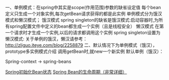 
一、单例模式：在spring中其实是scope(作用范围)参数的缺省设定值
每个bean定义只生成一个对象实例,每次getBean请求获得的都是此实例
单例模式分为饿汉模式和懒汉模式；
饿汉模式
spring singleton的缺省是饿汉模式:启动容器时,为所有spring配置文件中定义的bean都生成一个实例（且是线程安全）
懒汉模式
在第一个请求时才生成一个实例,以后的请求都调用这个实例
spring singleton设置为懒汉模式:
<beans default-lazy-init="true">
关于单例的饿汉，懒汉请参考：http://zliguo.iteye.com/blog/2258879
二、默认情况下为单例模式（饿汉），prototype多实例模式介绍
调用getBean时,就new一个新实例
默认单例（饿汉）：

Spring-context -> spring-beans


[Spring初始化Bean状态](http://zliguo.iteye.com/blog/2258897)
[Spring Bean的生命周期（非常详细）](http://www.cnblogs.com/zrtqsk/p/3735273.html)



